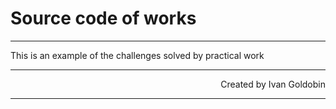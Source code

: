 # Source code of works #
<hr />
This is an example of the challenges solved by practical work<br/>
<hr />
<p align="right">Created by Ivan Goldobin</p>
<hr />
